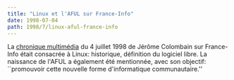 ```yaml
---
title: "Linux et l'AFUL sur France-Info"
date: 1998-07-04
path: 1998/7/linux-aful-france-info
---
```


<P>
La <A HREF="http://www.radio-france.fr/france-info/jcolombain/c980704m.html">chronique multimédia</A> du 4 juillet 1998 de Jérôme Colombain
sur France-Info était consacrée à Linux: historique, définition du
logiciel libre. La naissance de l'AFUL a également été mentionnée,
avec son objectif: ``promouvoir cette nouvelle forme d'informatique
communautaire.''
</P>


